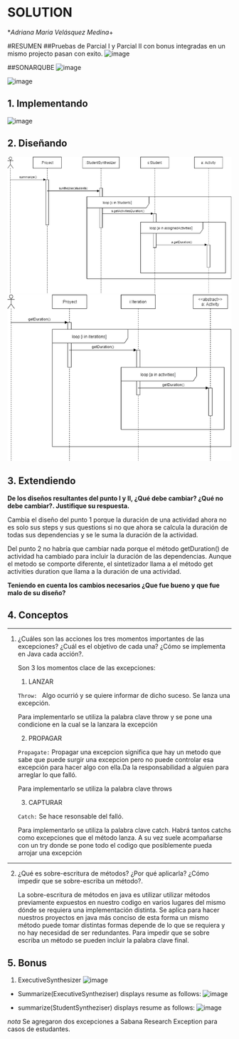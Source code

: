 # SOLUTION
**Adriana Maria Velásquez Medina*+

#RESUMEN
##Pruebas de Parcial I y Parcial II con bonus integradas en un mismo projecto pasan con exito.
![image](https://user-images.githubusercontent.com/79488147/116016029-fb399d80-a600-11eb-89c4-2d0f507050a8.png)

##SONARQUBE
![image](https://user-images.githubusercontent.com/79488147/116016152-62575200-a601-11eb-9c51-9785d8cf576c.png)

![image](https://user-images.githubusercontent.com/79488147/116016172-769b4f00-a601-11eb-94bd-75c93e531bd6.png)




## **1. Implementando**

![image](https://user-images.githubusercontent.com/79488147/115906572-4dc26080-a42d-11eb-9e1a-3fdaff52ea81.png)

## **2. Diseñando**
![image](https://github.com/adrianaveme/Parcial-II---A.Velasquez/blob/master/diagrams/Secuencia1.png)
![image](https://github.com/adrianaveme/Parcial-II---A.Velasquez/blob/master/diagrams/Secuencia2.png)
## **3. Extendiendo**


**De los diseños resultantes del punto I y II, ¿Qué debe cambiar? ¿Qué no debe cambiar?. Justifique su respuesta.**


Cambia el diseño del punto 1 porque la duración de una actividad ahora no es solo sus steps y sus questions si no que ahora se calcula la duración de todas sus dependencias y se le suma la duración de la actividad. 

Del punto 2 no habría que cambiar nada porque el método getDuration() de actividad ha cambiado para incluir la duración de las dependencias. Aunque el metodo se comporte diferente, el sintetizador llama a el método get activities duration que llama a la duración de una actividad.

**Teniendo en cuenta los cambios necesarios ¿Que fue bueno y que fue malo de su diseño?**





## **4. Conceptos**
---

1. ¿Cuáles son las acciones los tres momentos importantes de las excepciones? ¿Cuál es el objetivo de cada una? ¿Cómo se implementa en Java cada acción?.

    Son 3 los momentos clace de las excepciones:

    1. LANZAR

    `Throw: ` Algo ocurrió y se quiere informar de dicho suceso. Se lanza una excepción.

    Para implementarlo se utiliza la palabra clave throw y se pone una condicione en la cual se la lanzara la excepción


    2. PROPAGAR

    `Propagate:` Propagar una excepcion significa que hay un metodo que sabe que puede surgir una excepcion pero no puede controlar esa excepción para hacer algo con ella.Da la responsabilidad a alguien para arreglar lo que falló.

    Para implementarlo se utiliza la palabra clave throws  


    3. CAPTURAR

    `Catch:` Se hace resonsable del falló.

    Para implementarlo se utiliza la palabra clave catch. Habrá tantos catchs como excepciones que el método lanza. A su vez suele acompañarse con un try donde se pone todo el codigo que posiblemente pueda arrojar una excepción

 
    

---

2. ¿Qué es sobre-escritura de métodos? ¿Por qué aplicarla? ¿Cómo impedir que se sobre-escriba un método?.

    La sobre-escritura de métodos en java es utilizar utilizar métodos previamente expuestos en nuestro codigo en varios lugares del mismo dónde se requiera una implementación distinta. Se aplica para hacer nuestros proyectos en java más conciso de esta forma un mismo método puede tomar distintas formas depende de lo que se requiera y no hay necesidad de ser redundantes. Para impedir que se sobre escriba un método se pueden incluir la palabra clave final.

## **5. Bonus**
1. ExecutiveSynthesizer
![image](https://user-images.githubusercontent.com/79488147/116015669-b2cdb000-a5ff-11eb-8e71-fdd60214b69b.png)

* Summarize(ExecutiveSyntheziser) displays resume as follows:
![image](https://user-images.githubusercontent.com/79488147/116015722-ef99a700-a5ff-11eb-9f9d-36289ca31cda.png)

* summarize(StudentSyntheziser) displays resume as follows:
![image](https://user-images.githubusercontent.com/79488147/116015816-456e4f00-a600-11eb-8a4b-3f18707483ab.png)

*nota* Se agregaron dos excepciones a Sabana Research Exception para casos de estudantes.




